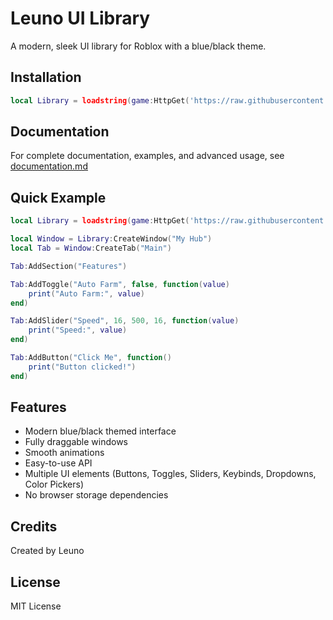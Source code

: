 # Leuno UI Library

A modern, sleek UI library for Roblox with a blue/black theme.

## Installation

```lua
local Library = loadstring(game:HttpGet('https://raw.githubusercontent.com/leunoo/leuno/refs/heads/main/source.lua'))()
```

## Documentation

For complete documentation, examples, and advanced usage, see [documentation.md](documentation.md)

## Quick Example

```lua
local Library = loadstring(game:HttpGet('https://raw.githubusercontent.com/leunoo/leuno/refs/heads/main/source.lua'))()

local Window = Library:CreateWindow("My Hub")
local Tab = Window:CreateTab("Main")

Tab:AddSection("Features")

Tab:AddToggle("Auto Farm", false, function(value)
    print("Auto Farm:", value)
end)

Tab:AddSlider("Speed", 16, 500, 16, function(value)
    print("Speed:", value)
end)

Tab:AddButton("Click Me", function()
    print("Button clicked!")
end)
```

## Features

- Modern blue/black themed interface
- Fully draggable windows
- Smooth animations
- Easy-to-use API
- Multiple UI elements (Buttons, Toggles, Sliders, Keybinds, Dropdowns, Color Pickers)
- No browser storage dependencies

## Credits

Created by Leuno

## License

MIT License
